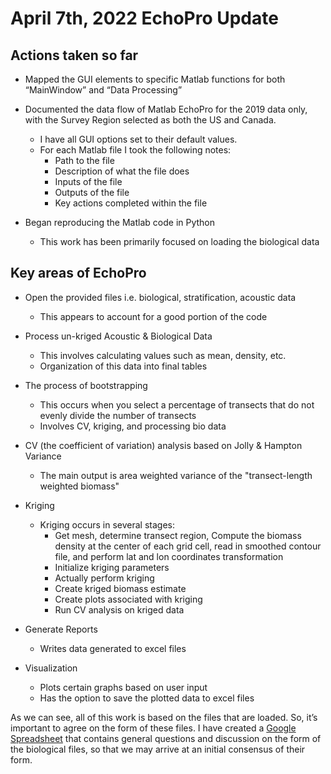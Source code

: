 # April 7th, 2022 EchoPro Update

## Actions taken so far

* Mapped the GUI elements to specific Matlab functions for both “MainWindow” and “Data Processing”

* Documented the data flow of Matlab EchoPro for the 2019 data only, with the Survey Region selected as both the US 
and Canada.
    * I have all GUI options set to their default values.
    * For each Matlab file I took the following notes:
        * Path to the file 
        * Description of what the file does 
        * Inputs of the file 
        * Outputs of the file 
        * Key actions completed within the file

* Began reproducing the Matlab code in Python
    * This work has been primarily focused on loading the biological data

## Key areas of EchoPro

* Open the provided files i.e. biological, stratification, acoustic data
    * This appears to account for a good portion of the code
  
* Process un-kriged Acoustic & Biological Data
    * This involves calculating values such as mean, density, etc. 
    * Organization of this data into final tables
  
* The process of bootstrapping 
    * This occurs when you select a percentage of transects that do not evenly divide the number of transects
    * Involves CV, kriging, and processing bio data 

* CV (the coefficient of variation) analysis based on Jolly & Hampton Variance 
    * The main output is area weighted variance of the "transect-length weighted biomass"
  
* Kriging 
    * Kriging occurs in several stages: 
        * Get mesh, determine transect region, Compute the biomass density at the center of each grid cell, read in 
      smoothed contour file, and perform lat and lon coordinates transformation
        * Initialize kriging parameters 
        * Actually perform kriging 
        * Create kriged biomass estimate
        * Create plots associated with kriging 
        * Run CV analysis on kriged data 
      
* Generate Reports
    * Writes data generated to excel files
  
* Visualization
    * Plots certain graphs based on user input
    * Has the option to save the plotted data to excel files


As we can see, all of this work is based on the files that are loaded. So, it’s important to agree on the form of 
these files. I have created a [Google Spreadsheet](https://docs.google.com/spreadsheets/d/1n643m-2GuoI63CGIbq1Mcw-U_sNqNG0n2vJYThVZEvI/edit?usp=sharing)
that contains general questions and discussion on the form of the biological files, so that we may arrive at an 
initial consensus of their form. 
